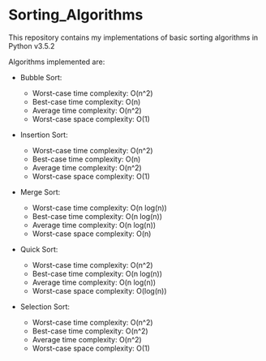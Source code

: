 # Sorting_Algorithms

This repository contains my implementations of basic sorting algorithms in Python v3.5.2

Algorithms implemented are:
- Bubble Sort:
  - Worst-case time complexity:	O(n^2)
  - Best-case time complexity:	O(n)
  - Average time complexity:	O(n^2)
  - Worst-case space complexity: O(1)
  
- Insertion Sort:
  - Worst-case time complexity:	O(n^2)
  - Best-case time complexity:	O(n)
  - Average time complexity:	O(n^2)
  - Worst-case space complexity: O(1)

- Merge Sort:
  - Worst-case time complexity:	O(n log(n))
  - Best-case time complexity:	O(n log(n))
  - Average time complexity:	O(n log(n))
  - Worst-case space complexity: O(n)
  
- Quick Sort:
  - Worst-case time complexity:	O(n^2)
  - Best-case time complexity:	O(n log(n))
  - Average time complexity:	O(n log(n))
  - Worst-case space complexity: O(log(n))
  
- Selection Sort:
  - Worst-case time complexity:	O(n^2)
  - Best-case time complexity:	O(n^2)
  - Average time complexity:	O(n^2)
  - Worst-case space complexity: O(1)
